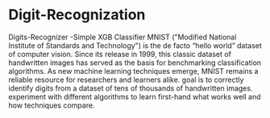 # Digit-Recognization
Digits-Recognizer -Simple XGB Classifier
MNIST ("Modified National Institute of Standards and Technology") is the de facto “hello world” dataset of computer vision. Since its release in 1999, this classic dataset of handwritten images has served as the basis for benchmarking classification algorithms. As new machine learning techniques emerge, MNIST remains a reliable resource for researchers and learners alike.
goal is to correctly identify digits from a dataset of tens of thousands of handwritten images.
experiment with different algorithms to learn first-hand what works well and how techniques compare.
